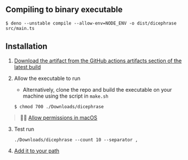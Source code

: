 ## Compiling to binary executable

```shell
$ deno --unstable compile --allow-env=NODE_ENV -o dist/dicephrase src/main.ts
```

## Installation

1. [Download the artifact from the GitHub actions artifacts section of the latest build](https://github.com/chrstntdd/dicephrase-final/actions/workflows/cli-bin.yml)
2. Allow the executable to run

   - Alternatively, clone the repo and build the executable on your machine using the script in `make.sh`

   ```shell
   $ chmod 700 ./Downloads/dicephrase
   ```

> 🕵🏼 [Allow permissions in macOS](https://support.apple.com/guide/mac-help/open-a-mac-app-from-an-unidentified-developer-mh40616/mac)

3. Test run

   ```shell
   ./Downloads/dicephrase --count 10 --separator ,
   ```

4. [Add it to your path](https://stackoverflow.com/questions/11530090/adding-a-new-entry-to-the-path-variable-in-zsh)
